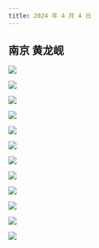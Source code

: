 ```yaml
---
title: 2024 年 4 月 4 日
---
```


## 南京 黄龙岘

![](https://r.photo.store.qq.com/psc?/V12to3FW3aSvFz/bqQfVz5yrrGYSXMvKr.cqSHOGjhwY8COcmCHNK71pJOGZao7LKoUL.euoKrQKJzhRe9NmPRzDOgASio0fr5LLsOvk2vi1LAtNGr5H7ooJtQ!/r)

![](http://r.photo.store.qq.com/psc?/V12to3FW3aSvFz/bqQfVz5yrrGYSXMvKr.cqQrrVeSL7hV8ZhjYM9T0wRnBnBZSXa5GOuiXnygIySEDMQzzGJO2RNIk7Q.RvrQKy7xf.t.ZjhscVidDO9RUbak!/r)

![](https://r.photo.store.qq.com/psc?/V12to3FW3aSvFz/bqQfVz5yrrGYSXMvKr.cqQLNOQj5JIQdSQSw.ujcP6mWPki1F5nX3x1qVimfwPXphyEgGizNEUf6qz50n8lwhJtOCUATyQMXukxD8cbw4Gs!/r)

![](https://r.photo.store.qq.com/psc?/V12to3FW3aSvFz/bqQfVz5yrrGYSXMvKr.cqSQD0tDqIXQnS2yDmiETLlbWQlQu4*RGXaLtbRRVsLlJP0uCAY.Avc4P206LmvEXuq3tmFRqMjNgpmw0Qr1K6oQ!/r)

![](https://r.photo.store.qq.com/psc?/V12to3FW3aSvFz/bqQfVz5yrrGYSXMvKr.cqZf4DqU*XHLSBMrbsiNl4Es666VzpfBVCKbnsuqPfX0ygctLZQRKQOaxgycKx5UidCGVEnNrXmGGqW5RP8HOHfQ!/r)

![](https://r.photo.store.qq.com/psc?/V12to3FW3aSvFz/bqQfVz5yrrGYSXMvKr.cqa7W1obgBLkvGsBw1YM1DpFk0qbaoXrL.j3xnUu9dbc3*1LDf4J5rcNqZdSJxBYJfWC2XBdDpWEoe.Q854ui2fE!/r)

![](https://r.photo.store.qq.com/psc?/V12to3FW3aSvFz/bqQfVz5yrrGYSXMvKr.cqc4Rx0Jp9qRHP0qknAdiuMqzqC7kuMSj0ifuLVs3k3Nq4BPTLp2g1FiJ25.QbRnv6SJxkQ8.jPJtmWsBkmYD*e4!/r)

![](https://r.photo.store.qq.com/psc?/V12to3FW3aSvFz/bqQfVz5yrrGYSXMvKr.cqa2TNnJr8o3fzgmV2vGYodAf1Gxw1CQ5htCctTTG3gkcT8fd4tBh3OaZohbKtZI1n0b7N5cm6I55102L0E1ZVlo!/r)

![](https://r.photo.store.qq.com/psc?/V12to3FW3aSvFz/bqQfVz5yrrGYSXMvKr.cqa59*VgY*rhrLZIVSriZ78HUuSmUq4CLCu6Fcda5TqyFjenYbWMJq0WOc6X*Uv7.oFDG60ZtfUvqJEpiaqpcB8A!/r)

![](https://r.photo.store.qq.com/psc?/V12to3FW3aSvFz/bqQfVz5yrrGYSXMvKr.cqRoVAhK2DGvd5dRpa9tQxOvKQHKtuDdVajtLjtGz6aIlHt5LfGUQMd3WtccYxce2qcaf***obgHpwMWql0JjZx0!/r)

![](https://r.photo.store.qq.com/psc?/V12to3FW3aSvFz/bqQfVz5yrrGYSXMvKr.cqYLYBuIXFmPp8hookjrACIGqR7B1ir36OINuKOD2bW1BVRv0IbSwN.BqSn9Rz5.8wREFAEvly1RUeSixF2UKubA!/r)

![](https://r.photo.store.qq.com/psc?/V12to3FW3aSvFz/bqQfVz5yrrGYSXMvKr.cqd8Ivd78L1SnvrNyq9G4bqvo3TwFXi*iHziEYHbhrkz2*R9ZsnzdcJkc08SaujA*dAyuZO8798z6e*U2YR5V5Nw!/r)
